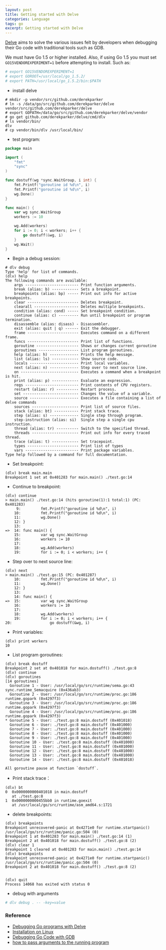 ```yaml
---
layout: post
title: Getting started with Delve
categories: Language
tags: go
excerpt: Getting started with Delve
---
```


[Delve](https://github.com/derekparker/delve) aims to solve the various issues felt by developers when debugging their Go code with traditional tools such as GDB.

We must have Go 1.5 or higher installed. Also, if using Go 1.5 you must set `GO15VENDOREXPERIMENT=1` before attempting to install. Such as:

```sh
# export GO15VENDOREXPERIMENT=1
# export GOROOT=/usr/local/go_1.5.2/
# export PATH=/usr/local/go_1.5.2/bin:$PATH
```

* install delve

```
# mkdir -p vendor/src/github.com/derekparker
# ln -s /data/go/src/github.com/derekparker/delve vendor/src/github.com/derekparker/delve
# export GOPATH=/data/go/src/github.com/derekparker/delve/vendor
# go get github.com/derekparker/delve/cmd/dlv
# ls vendor/bin/
dlv
# cp vendor/bin/dlv /usr/local/bin/
```

* test program:

```go
package main

import (
	"fmt"
	"sync"
)

func dostuff(wg *sync.WaitGroup, i int) {
	fmt.Printf("goroutine id %d\n", i)
	fmt.Printf("goroutine id %d\n", i)
	wg.Done()
}

func main() {
	var wg sync.WaitGroup
	workers := 10

	wg.Add(workers)
	for i := 0; i < workers; i++ {
		go dostuff(&wg, i)
	}
	wg.Wait()
}
```

* Begin a debug session:

```
# dlv debug
Type 'help' for list of commands.
(dlv) help
The following commands are available:
    args ------------------------ Print function arguments.
    break (alias: b) ------------ Sets a breakpoint.
    breakpoints (alias: bp) ----- Print out info for active breakpoints.
    clear ----------------------- Deletes breakpoint.
    clearall -------------------- Deletes multiple breakpoints.
    condition (alias: cond) ----- Set breakpoint condition.
    continue (alias: c) --------- Run until breakpoint or program termination.
    disassemble (alias: disass) - Disassembler.
    exit (alias: quit | q) ------ Exit the debugger.
    frame ----------------------- Executes command on a different frame.
    funcs ----------------------- Print list of functions.
    goroutine ------------------- Shows or changes current goroutine
    goroutines ------------------ List program goroutines.
    help (alias: h) ------------- Prints the help message.
    list (alias: ls) ------------ Show source code.
    locals ---------------------- Print local variables.
    next (alias: n) ------------- Step over to next source line.
    on -------------------------- Executes a command when a breakpoint is hit.
    print (alias: p) ------------ Evaluate an expression.
    regs ------------------------ Print contents of CPU registers.
    restart (alias: r) ---------- Restart process.
    set ------------------------- Changes the value of a variable.
    source ---------------------- Executes a file containing a list of delve commands
    sources --------------------- Print list of source files.
    stack (alias: bt) ----------- Print stack trace.
    step (alias: s) ------------- Single step through program.
    step-instruction (alias: si)  Single step a single cpu instruction.
    thread (alias: tr) ---------- Switch to the specified thread.
    threads --------------------- Print out info for every traced thread.
    trace (alias: t) ------------ Set tracepoint.
    types ----------------------- Print list of types
    vars ------------------------ Print package variables.
Type help followed by a command for full documentation.
```

* Set breakpoint:

```
(dlv) break main.main
Breakpoint 1 set at 0x401283 for main.main() ./test.go:14
```

* Continue to breakpoint:

```
(dlv) continue
> main.main() ./test.go:14 (hits goroutine(1):1 total:1) (PC: 0x401283)
     9:         fmt.Printf("goroutine id %d\n", i)
    10:         fmt.Printf("goroutine id %d\n", i)
    11:         wg.Done()
    12: }
    13:
=>  14: func main() {
    15:         var wg sync.WaitGroup
    16:         workers := 10
    17:
    18:         wg.Add(workers)
    19:         for i := 0; i < workers; i++ {
```

* Step over to next source line:

```
(dlv) next
> main.main() ./test.go:15 (PC: 0x401287)
    10:         fmt.Printf("goroutine id %d\n", i)
    11:         wg.Done()
    12: }
    13:
    14: func main() {
=>  15:         var wg sync.WaitGroup
    16:         workers := 10
    17:
    18:         wg.Add(workers)
    19:         for i := 0; i < workers; i++ {
20:                 go dostuff(&wg, i)
```

* Print variables:

```
(dlv) print workers
10
```

* List program goroutines:

```
(dlv) break dostuff
Breakpoint 2 set at 0x401018 for main.dostuff() ./test.go:8
(dlv) continue
(dlv) goroutines
[14 goroutines]
  Goroutine 1 - User: /usr/local/go/src/runtime/sema.go:43 sync.runtime_Semacquire (0x436ab3)
  Goroutine 2 - User: /usr/local/go/src/runtime/proc.go:186 runtime.gopark (0x4297f3)
  Goroutine 3 - User: /usr/local/go/src/runtime/proc.go:186 runtime.gopark (0x4297f3)
  Goroutine 4 - User: /usr/local/go/src/runtime/proc.go:186 runtime.gopark (0x4297f3)
* Goroutine 5 - User: ./test.go:8 main.dostuff (0x401018)
  Goroutine 6 - User: ./test.go:8 main.dostuff (0x401000)
  Goroutine 7 - User: ./test.go:8 main.dostuff (0x401000)
  Goroutine 8 - User: ./test.go:8 main.dostuff (0x401000)
  Goroutine 9 - User: ./test.go:8 main.dostuff (0x401000)
  Goroutine 10 - User: ./test.go:8 main.dostuff (0x401000)
  Goroutine 11 - User: ./test.go:8 main.dostuff (0x401000)
  Goroutine 12 - User: ./test.go:8 main.dostuff (0x401000)
  Goroutine 13 - User: ./test.go:8 main.dostuff (0x401000)
  Goroutine 14 - User: ./test.go:8 main.dostuff (0x401018)

All goroutine pause at function `dostuff`.
```

* Print stack trace：

```
(dlv) bt
0  0x0000000000401018 in main.dostuff
   at ./test.go:8
1  0x0000000000455bb0 in runtime.goexit
   at /usr/local/go/src/runtime/asm_amd64.s:1721
```

* delete breakpoints:

```
(dlv) breakpoints
Breakpoint unrecovered-panic at 0x4271e0 for runtime.startpanic() /usr/local/go/src/runtime/panic.go:504 (0)
Breakpoint 1 at 0x401283 for main.main() ./test.go:14 (1)
Breakpoint 2 at 0x401018 for main.dostuff() ./test.go:8 (2)
(dlv) clear 1
Breakpoint 1 cleared at 0x401283 for main.main() ./test.go:14
(dlv) breakpoints
Breakpoint unrecovered-panic at 0x4271e0 for runtime.startpanic() /usr/local/go/src/runtime/panic.go:504 (0)
Breakpoint 2 at 0x401018 for main.dostuff() ./test.go:8 (2)


(dlv) quit
Process 14068 has exited with status 0
```

* debug with arguments

```sh
# dlv debug . -- -key=value
```

### Reference

* [Debugging Go programs with Delve](https://blog.gopheracademy.com/advent-2015/debugging-with-delve/)
* [Installation on Linux](https://github.com/derekparker/delve/blob/master/Documentation/installation/linux/install.md)
* [Debugging Go Code with GDB](https://golang.org/doc/gdb)
* [how to pass arguments to the running program](https://github.com/derekparker/delve/issues/178)
